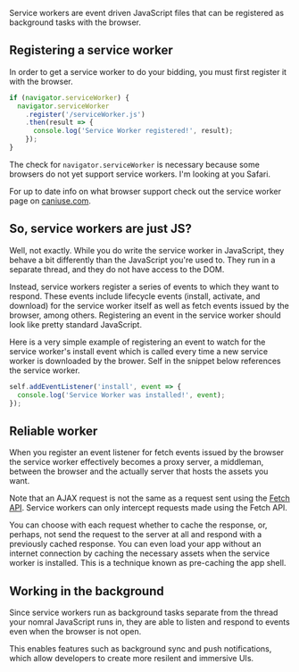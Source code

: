 Service workers are event driven JavaScript files that can be registered as background tasks with the browser.

## Registering a service worker

In order to get a service worker to do your bidding, you must first register it with the browser.

```javascript
if (navigator.serviceWorker) {
  navigator.serviceWorker
    .register('/serviceWorker.js')
    .then(result => {
      console.log('Service Worker registered!', result);
    });
}
```

The check for `navigator.serviceWorker` is necessary because some browsers do not yet support service workers.
I'm looking at you Safari.

For up to date info on what browser support check out the service worker page on [caniuse.com](https://caniuse.com/#feat=serviceworkers).

## So, service workers are just JS?

Well, not exactly. While you do write the service worker in JavaScript, they behave a bit differently than the JavaScript you're used to.
They run in a separate thread, and they do not have access to the DOM.

Instead, service workers register a series of events to which they want to respond.
These events include lifecycle events (install, activate, and download) for the service worker itself as well as fetch events issued by the browser, among others.
Registering an event in the service worker should look like pretty standard JavaScript.

Here is a very simple example of registering an event to watch for the service worker's install event which is called every time a new service worker is
downloaded by the brower.
Self in the snippet below references the service worker.

```javascript
self.addEventListener('install', event => {
  console.log('Service Worker was installed!', event);
});
```

## Reliable worker

When you register an event listener for fetch events issued by the browser the service worker effectively becomes a proxy server, a middleman, between
the browser and the actually server that hosts the assets you want.

Note that an AJAX request is not the same as a request sent using the [Fetch API](https://developer.mozilla.org/en-US/docs/Web/API/Fetch_API).
Service workers can only intercept requests made using the Fetch API.

You can choose with each request whether to cache the response, or, perhaps, not send the request to the server at all and respond with a previously
cached response.
You can even load your app without an internet connection by caching the necessary assets when the service worker is installed.
This is a technique known as pre-caching the app shell.

## Working in the background

Since service workers run as background tasks separate from the thread your nomral JavaScript runs in, they are able to listen and respond to events even when
the browser is not open.

This enables features such as background sync and push notifications, which allow developers to create more resilent and immersive UIs.


